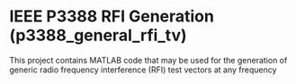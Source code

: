 # IEEE P3388 RFI Generation (p3388_general_rfi_tv)
This project contains MATLAB code that may be used for the generation of 
generic radio frequency interference (RFI) test vectors at any frequency



